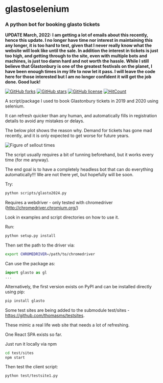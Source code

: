 # glastoselenium

### A python bot for booking glasto tickets

<b>UPDATE March, 2022: I am getting a lot of emails about this recently, hence this update.
I no longer have time nor interest in maintaining this any longer, it is too hard to test, given that I never really know what the website will look like until the sale.
In addition the interest in tickets is just too high, and getting through to the site, even with multiple bots and machines, is just too damn hard and not worth the hassle.
While I still believe that Glastonbury is one of the greatest festivals on the planet, I have been enough times in my life to now let it pass.
I will leave the code here for those interested but I am no longer confident it will get the job done. Good luck!</b>

[![GitHub forks](https://img.shields.io/github/forks/thomasms/glastoselenium)](https://github.com/thomasms/glastoselenium/network)
[![GitHub stars](https://img.shields.io/github/stars/thomasms/glastoselenium)](https://github.com/thomasms/glastoselenium/stargazers)
[![GitHub license](https://img.shields.io/github/license/thomasms/glastoselenium)](https://github.com/thomasms/glastoselenium/blob/master/LICENSE)
[![HitCount](http://hits.dwyl.com/thomasms/glastoselenium.svg)](http://hits.dwyl.com/thomasms/glastoselenium)

A script/package I used to book Glastonbury tickets in 2019 and 2020 using selenium.

It can refresh quicker than any human, and automatically fills in registration details to avoid any mistakes or delays.

The below plot shows the reason why. Demand for tickets has gone mad recently, and it is only expected to get worse for future years.

![Figure of sellout times](https://github.com/thomasms/glastoselenium/blob/master/figures/sellout_times.png?raw=true)

The script usually requires a bit of tunning beforehand, but it works every time (for me anyway).

The end goal is to have a completely headless bot that can do everything automatically!!! We are not there yet, but hopefully will be soon.

Try:
```bash
python scripts/glasto2024.py
```

Requires a webdriver - only tested with chromedriver (http://chromedriver.chromium.org/)

Look in examples and script directories on how to use it.

Run:
```bash
python setup.py install
```

Then set the path to the driver via:
```bash
export CHROMEDRIVER=/path/to/chromedriver
```

Can use the package as:
```python
import glasto as gl
...
```

Alternatively, the first version exists on PyPI and can be installed directly using pip:

```bash
pip install glasto
```



Some test sites are being added to the submodule test/sites - https://github.com/thomasms/testsites.

These mimic a real life web site that needs a lot of refreshing.


One React SPA exists so far. 

Just run it locally via npm
```bash
cd test/sites
npm start
```

Then test the client script:
```bash
python test/testsite1.py
```
